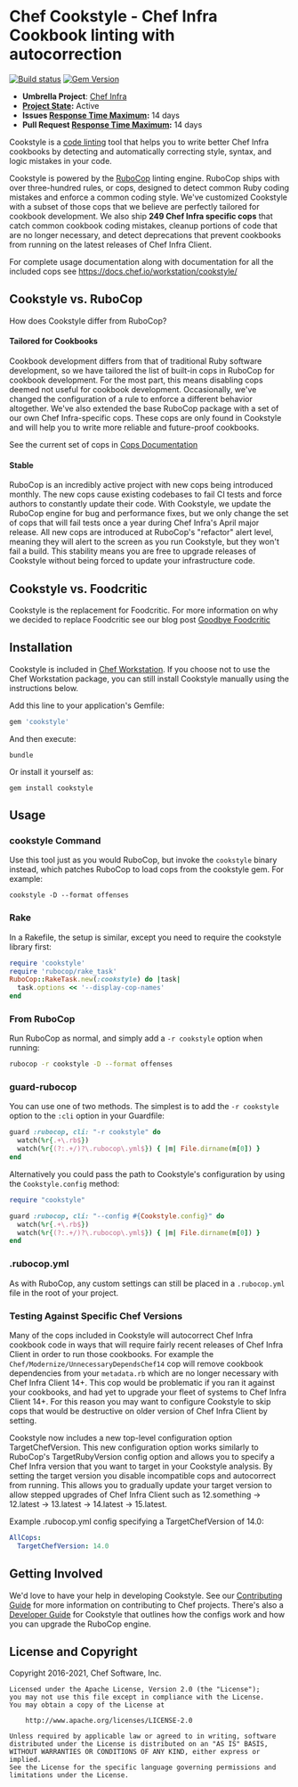 # Chef Cookstyle - Chef Infra Cookbook linting with autocorrection

[![Build status](https://badge.buildkite.com/c086ffe05e32e4d61282b91ead96b3721590a59ed4360cf7ac.svg?branch=main)](https://buildkite.com/chef-oss/chef-cookstyle-main-verify)
[![Gem Version](https://badge.fury.io/rb/cookstyle.svg)](https://badge.fury.io/rb/cookstyle)

* **Umbrella Project**: [Chef Infra](https://github.com/chef/chef-oss-practices/blob/main/projects/chef-infra.md)
* **[Project State](https://github.com/chef/chef-oss-practices/blob/main/repo-management/repo-states.md):** Active
* **Issues [Response Time Maximum](https://github.com/chef/chef-oss-practices/blob/main/repo-management/repo-states.md):** 14 days
* **Pull Request [Response Time Maximum](https://github.com/chef/chef-oss-practices/blob/main/repo-management/repo-states.md):** 14 days

Cookstyle is a [code linting](https://en.wikipedia.org/wiki/Lint_%28software%29) tool that helps you to write better Chef Infra cookbooks by detecting and automatically correcting style, syntax, and logic mistakes in your code.

Cookstyle is powered by the [RuboCop](http://www.rubocop.org) linting engine. RuboCop ships with over three-hundred rules, or cops, designed to detect common Ruby coding mistakes and enforce a common coding style. We've customized Cookstyle with a subset of those cops that we believe are perfectly tailored for cookbook development. We also ship **249 Chef Infra specific cops** that catch common cookbook coding mistakes, cleanup portions of code that are no longer necessary, and detect deprecations that prevent cookbooks from running on the latest releases of Chef Infra Client.

For complete usage documentation along with documentation for all the included cops see https://docs.chef.io/workstation/cookstyle/

## Cookstyle vs. RuboCop

How does Cookstyle differ from RuboCop?

#### Tailored for Cookbooks

Cookbook development differs from that of traditional Ruby software development, so we have tailored the list of built-in cops in RuboCop for cookbook development. For the most part, this means disabling cops deemed not useful for cookbook development. Occasionally, we've changed the configuration of a rule to enforce a different behavior altogether. We've also extended the base RuboCop package with a set of our own Chef Infra-specific cops. These cops are only found in Cookstyle and will help you to write more reliable and future-proof cookbooks.

See the current set of cops in [Cops Documentation](https://github.com/chef/cookstyle/blob/main/docs/cops.md)

#### Stable

RuboCop is an incredibly active project with new cops being introduced monthly. The new cops cause existing codebases to fail CI tests and force authors to constantly update their code. With Cookstyle, we update the RuboCop engine for bug and performance fixes, but we only change the set of cops that will fail tests once a year during Chef Infra's April major release. All new cops are introduced at RuboCop's "refactor" alert level, meaning they will alert to the screen as you run Cookstyle, but they won't fail a build. This stability means you are free to upgrade releases of Cookstyle without being forced to update your infrastructure code.

## Cookstyle vs. Foodcritic

Cookstyle is the replacement for Foodcritic. For more information on why we decided to replace Foodcritic see our blog post [Goodbye Foodcritic](https://blog.chef.io/goodbye-foodcritic/)

## Installation

Cookstyle is included in [Chef Workstation](https://downloads.chef.io/chef-workstation/). If you choose not to use the Chef Workstation package, you can still install Cookstyle manually using the instructions below.

Add this line to your application's Gemfile:

```ruby
gem 'cookstyle'
```

And then execute:

```shell
bundle
```

Or install it yourself as:

```shell
gem install cookstyle
```

## Usage

### cookstyle Command

Use this tool just as you would RuboCop, but invoke the `cookstyle` binary instead, which patches RuboCop to load cops from the cookstyle gem. For example:

```shell
cookstyle -D --format offenses
```

### Rake

In a Rakefile, the setup is similar, except you need to require the cookstyle library first:

```ruby
require 'cookstyle'
require 'rubocop/rake_task'
RuboCop::RakeTask.new(:cookstyle) do |task|
  task.options << '--display-cop-names'
end
```

### From RuboCop

Run RuboCop as normal, and simply add a `-r cookstyle` option when running:

```sh
rubocop -r cookstyle -D --format offenses
```

### guard-rubocop

You can use one of two methods. The simplest is to add the `-r cookstyle` option to the `:cli` option in your Guardfile:

```ruby
guard :rubocop, cli: "-r cookstyle" do
  watch(%r{.+\.rb$})
  watch(%r{(?:.+/)?\.rubocop\.yml$}) { |m| File.dirname(m[0]) }
end
```

Alternatively you could pass the path to Cookstyle's configuration by using the `Cookstyle.config` method:

```ruby
require "cookstyle"

guard :rubocop, cli: "--config #{Cookstyle.config}" do
  watch(%r{.+\.rb$})
  watch(%r{(?:.+/)?\.rubocop\.yml$}) { |m| File.dirname(m[0]) }
end
```

### .rubocop.yml

As with RuboCop, any custom settings can still be placed in a `.rubocop.yml` file in the root of your project.

### Testing Against Specific Chef Versions

Many of the cops included in Cookstyle will autocorrect Chef Infra cookbook code in ways that will require fairly recent releases of Chef Infra Client in order to run those cookbooks. For example the `Chef/Modernize/UnnecessaryDependsChef14` cop will remove cookbook dependencies from your `metadata.rb` which are no longer necessary with Chef Infra Client 14+. This cop would be problematic if you ran it against your cookbooks, and had yet to upgrade your fleet of systems to Chef Infra Client 14+. For this reason you may want to configure Cookstyle to skip cops that would be destructive on older version of Chef Infra Client by setting.

Cookstyle now includes a new top-level configuration option TargetChefVersion. This new configuration option works similarly to RuboCop's TargetRubyVersion config option and allows you to specify a Chef Infra version that you want to target in your Cookstyle analysis. By setting the target version you disable incompatible cops and autocorrect from running. This allows you to gradually update your target version to allow stepped upgrades of Chef Infra Client such as 12.something -> 12.latest -> 13.latest -> 14.latest -> 15.latest.

Example .rubocop.yml config specifying a TargetChefVersion of 14.0:

```yaml
AllCops:
  TargetChefVersion: 14.0
```

## Getting Involved

We'd love to have your help in developing Cookstyle. See our [Contributing Guide](https://github.com/chef/chef/blob/main/CONTRIBUTING.md) for more information on contributing to Chef projects. There's also a [Developer Guide](./DEVELOPER_GUIDE.md) for Cookstyle that outlines how the configs work and how you can upgrade the RuboCop engine.

## License and Copyright

Copyright 2016-2021, Chef Software, Inc.

```
Licensed under the Apache License, Version 2.0 (the "License");
you may not use this file except in compliance with the License.
You may obtain a copy of the License at

    http://www.apache.org/licenses/LICENSE-2.0

Unless required by applicable law or agreed to in writing, software
distributed under the License is distributed on an "AS IS" BASIS,
WITHOUT WARRANTIES OR CONDITIONS OF ANY KIND, either express or implied.
See the License for the specific language governing permissions and
limitations under the License.
```

